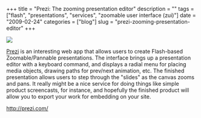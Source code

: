 +++
title = "Prezi: The zooming presentation editor"
description = ""
tags = ["flash", "presentations", "services", "zoomable user interface (zui)"]
date = "2009-02-24"
categories = ["blog"]
slug = "prezi-zooming-presentation-editor"
+++



  <div class="notebook-screenshot"><a href="http://prezi.com/"><img src="/media/notebook/prezi.jpg" class="notebook-image" /></a></div><p><a href="http://prezi.com/">Prezi</a> is an interesting web app that allows users to create Flash-based Zoomable/Pannable presentations. The interface brings up a presentation editor with a keyboard command, and displays a radial menu for placing media objects, drawing paths for prev/next animation, etc. The finished presentation allows users to step through the "slides" as the canvas zooms and pans. It really might be a nice service for doing things like simple product screencasts, for instance, and hopefully the finished product will allow you to export your work for embedding on your site.</p>
    
  <a href="http://prezi.com/">http://prezi.com/</a>
